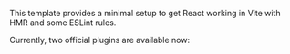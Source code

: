 This template provides a minimal setup to get React working in Vite with HMR and some ESLint rules.

Currently, two official plugins are available now:
